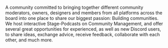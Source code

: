 A community committed to bringing together different community moderators, owners, designers and members from all platforms across the board into one place to share our biggest passion: Building communities. We host interactive Stage-Podcasts on Community Management, and offer several great opportunities for experienced, as well as new Discord users, to share ideas, exchange advice, receive feedback, collaborate with each other, and much more.
